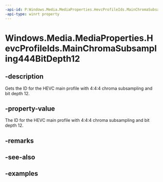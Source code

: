 ```yaml
---
-api-id: P:Windows.Media.MediaProperties.HevcProfileIds.MainChromaSubsampling444BitDepth12
-api-type: winrt property
---
```


# Windows.Media.MediaProperties.HevcProfileIds.MainChromaSubsampling444BitDepth12

<!--
public static int MainChromaSubsampling444BitDepth12 { get; }
-->


## -description

Gets the ID for the HEVC main profile with 4:4:4 chroma subsampling and bit depth 12.

## -property-value

The ID for the HEVC main profile with 4:4:4 chroma subsampling and bit depth 12.

## -remarks

## -see-also

## -examples


